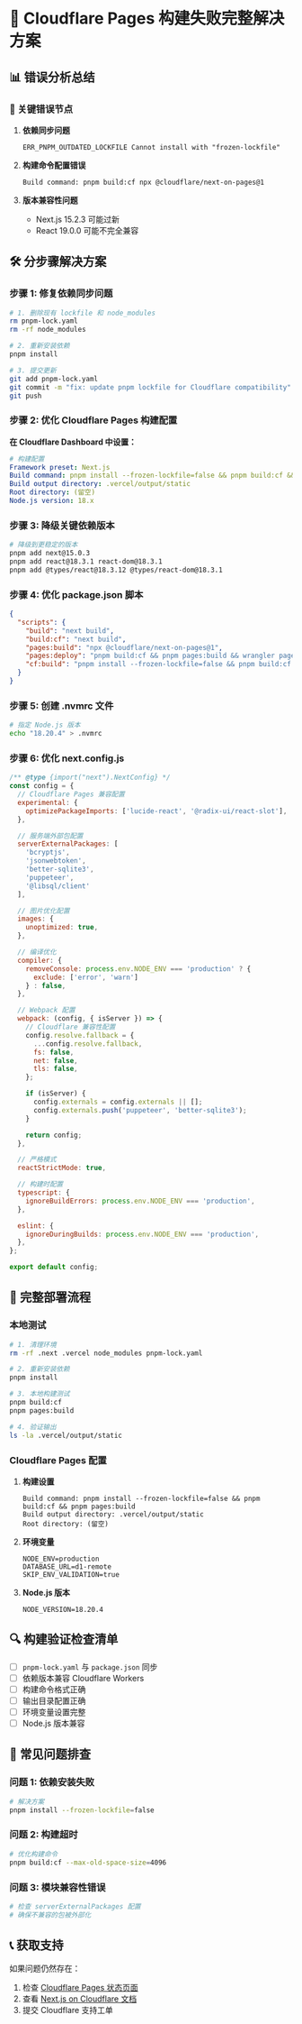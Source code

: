 # 🔧 Cloudflare Pages 构建失败完整解决方案

## 📊 错误分析总结

### 🚨 关键错误节点

1. **依赖同步问题**
   ```
   ERR_PNPM_OUTDATED_LOCKFILE Cannot install with "frozen-lockfile"
   ```

2. **构建命令配置错误**
   ```
   Build command: pnpm build:cf npx @cloudflare/next-on-pages@1
   ```

3. **版本兼容性问题**
   - Next.js 15.2.3 可能过新
   - React 19.0.0 可能不完全兼容

## 🛠️ 分步骤解决方案

### 步骤 1: 修复依赖同步问题

```bash
# 1. 删除现有 lockfile 和 node_modules
rm pnpm-lock.yaml
rm -rf node_modules

# 2. 重新安装依赖
pnpm install

# 3. 提交更新
git add pnpm-lock.yaml
git commit -m "fix: update pnpm lockfile for Cloudflare compatibility"
git push
```

### 步骤 2: 优化 Cloudflare Pages 构建配置

**在 Cloudflare Dashboard 中设置：**

```yaml
# 构建配置
Framework preset: Next.js
Build command: pnpm install --frozen-lockfile=false && pnpm build:cf && pnpm pages:build
Build output directory: .vercel/output/static
Root directory: (留空)
Node.js version: 18.x
```

### 步骤 3: 降级关键依赖版本

```bash
# 降级到更稳定的版本
pnpm add next@15.0.3
pnpm add react@18.3.1 react-dom@18.3.1
pnpm add @types/react@18.3.12 @types/react-dom@18.3.1
```

### 步骤 4: 优化 package.json 脚本

```json
{
  "scripts": {
    "build": "next build",
    "build:cf": "next build",
    "pages:build": "npx @cloudflare/next-on-pages@1",
    "pages:deploy": "pnpm build:cf && pnpm pages:build && wrangler pages deploy .vercel/output/static",
    "cf:build": "pnpm install --frozen-lockfile=false && pnpm build:cf && pnpm pages:build"
  }
}
```

### 步骤 5: 创建 .nvmrc 文件

```bash
# 指定 Node.js 版本
echo "18.20.4" > .nvmrc
```

### 步骤 6: 优化 next.config.js

```javascript
/** @type {import("next").NextConfig} */
const config = {
  // Cloudflare Pages 兼容配置
  experimental: {
    optimizePackageImports: ['lucide-react', '@radix-ui/react-slot'],
  },

  // 服务端外部包配置
  serverExternalPackages: [
    'bcryptjs', 
    'jsonwebtoken', 
    'better-sqlite3', 
    'puppeteer',
    '@libsql/client'
  ],

  // 图片优化配置
  images: {
    unoptimized: true,
  },

  // 编译优化
  compiler: {
    removeConsole: process.env.NODE_ENV === 'production' ? {
      exclude: ['error', 'warn']
    } : false,
  },

  // Webpack 配置
  webpack: (config, { isServer }) => {
    // Cloudflare 兼容性配置
    config.resolve.fallback = {
      ...config.resolve.fallback,
      fs: false,
      net: false,
      tls: false,
    };

    if (isServer) {
      config.externals = config.externals || [];
      config.externals.push('puppeteer', 'better-sqlite3');
    }

    return config;
  },

  // 严格模式
  reactStrictMode: true,

  // 构建时配置
  typescript: {
    ignoreBuildErrors: process.env.NODE_ENV === 'production',
  },

  eslint: {
    ignoreDuringBuilds: process.env.NODE_ENV === 'production',
  },
};

export default config;
```

## 🔄 完整部署流程

### 本地测试

```bash
# 1. 清理环境
rm -rf .next .vercel node_modules pnpm-lock.yaml

# 2. 重新安装依赖
pnpm install

# 3. 本地构建测试
pnpm build:cf
pnpm pages:build

# 4. 验证输出
ls -la .vercel/output/static
```

### Cloudflare Pages 配置

1. **构建设置**
   ```
   Build command: pnpm install --frozen-lockfile=false && pnpm build:cf && pnpm pages:build
   Build output directory: .vercel/output/static
   Root directory: (留空)
   ```

2. **环境变量**
   ```
   NODE_ENV=production
   DATABASE_URL=d1-remote
   SKIP_ENV_VALIDATION=true
   ```

3. **Node.js 版本**
   ```
   NODE_VERSION=18.20.4
   ```

## 🔍 构建验证检查清单

- [ ] `pnpm-lock.yaml` 与 `package.json` 同步
- [ ] 依赖版本兼容 Cloudflare Workers
- [ ] 构建命令格式正确
- [ ] 输出目录配置正确
- [ ] 环境变量设置完整
- [ ] Node.js 版本兼容

## 🚨 常见问题排查

### 问题 1: 依赖安装失败
```bash
# 解决方案
pnpm install --frozen-lockfile=false
```

### 问题 2: 构建超时
```bash
# 优化构建命令
pnpm build:cf --max-old-space-size=4096
```

### 问题 3: 模块兼容性错误
```bash
# 检查 serverExternalPackages 配置
# 确保不兼容的包被外部化
```

## 📞 获取支持

如果问题仍然存在：
1. 检查 [Cloudflare Pages 状态页面](https://www.cloudflarestatus.com/)
2. 查看 [Next.js on Cloudflare 文档](https://developers.cloudflare.com/pages/framework-guides/nextjs/)
3. 提交 Cloudflare 支持工单
